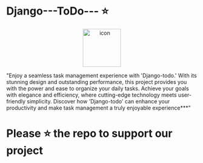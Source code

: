 # Django---ToDo--- ⭐

<p align="center">
<img src="https://techstack-generator.vercel.app/django-icon.svg" alt="icon" width="100" height="100" />
</p>

"Enjoy a seamless task management experience with 'Django-todo.' With its stunning 
design and outstanding performance, this project provides you with the power and ease 
to organize your daily tasks. Achieve your goals with elegance and efficiency, where cutting-edge technology meets user-friendly simplicity. Discover how 'Django-todo' can
 enhance your productivity and make task management a truly enjoyable experience***" 


 #  Please ⭐ the repo to support our project 
